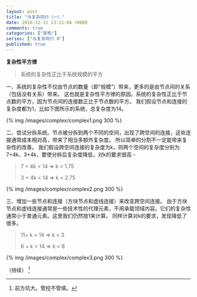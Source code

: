 ```yaml
---
layout: post
title: "与复杂同行（一）"
date: 2016-12-11 13:21:04 +0800
comments: true
categories: ["架构"]
series: ["与复杂同行 0"]
published: true
---
```




**复杂性平方律**

> 系统的复杂性正比于系统规模的平方

一、系统的复杂性不仅由节点的数量（即“规模”）带来，更多的是由节点间的关系（包括没有关系）带来。<!--more-->
这也就是复杂性平方律的原因。系统的复杂性正比于节点数的平方，因为节点间的连接数正比于节点数的平方。
我们假设节点和连接的复杂度都为1，比如下图所示的系统，总复杂度为14。

{% img  /images/complex/complex1.png 300 %}

二、尝试分拆系统。节点被分拆到两个不同的空间，出现了跨空间的连接，这些连接通常成本相对高，带来了相当多额外复杂度。
所以简单的分割不一定能带来复杂性的改善。
我们假设跨空间连接的复杂度为k，则两个空间的复杂度分别为7+4k、3+4k，要使分拆后复杂度降低，对k的要求很高 - 

>   7 + 4k < 14 => k < 1.75  
>
>   3 + 4k < 14 => k < 2.75

{% img  /images/complex/complex2.png 300 %}

三、增加一些节点和连接（方块节点和虚线连接）来改变跨空间连接。
由于方块节点和虚线连接通常是一些技术性的代理元素，不用承载领域内容。它们的复杂性通常小于普通元素。这里我们仍然按1来计算。
同样计算对k的要求，发现降低了很多。
> 11+ k < 14 => k < 3  
>
> 6 + k < 14 => k < 8

{% img  /images/complex/complex3.png 300 %}



（待续） [^1]

[^1]: 前方坑大。管挖不管填。